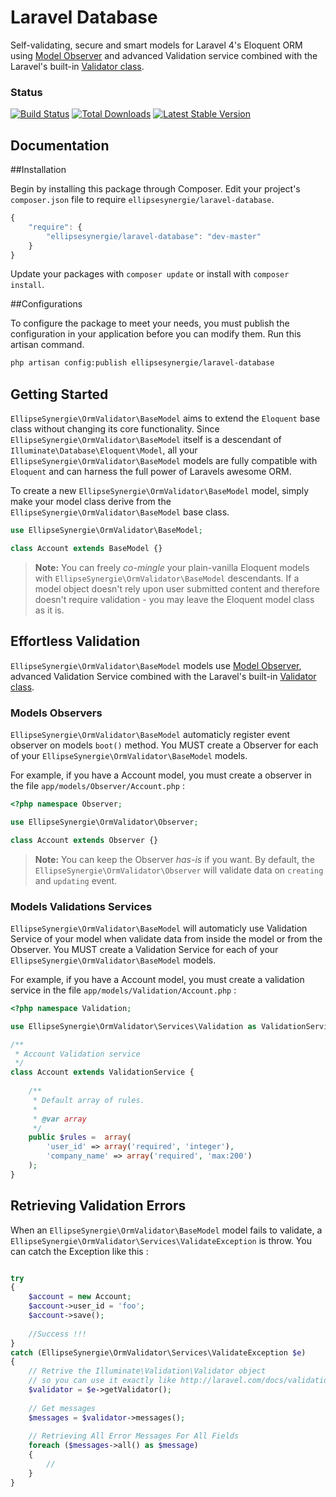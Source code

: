 # Laravel Database

Self-validating, secure and smart models for Laravel 4's Eloquent ORM using [Model Observer](http://laravel.com/docs/eloquent#model-observers) and advanced Validation service combined with the Laravel's built-in [Validator class](http://four.laravel.com/docs/validation).

### Status

[![Build Status](https://travis-ci.org/ellipsesynergie/laravel-database.png?branch=master)](https://travis-ci.org/ellipsesynergie/laravel-database)
[![Total Downloads](https://poser.pugx.org/ellipsesynergie/laravel-database/downloads.png)](https://packagist.org/packages/ellipsesynergie/laravel-database)
[![Latest Stable Version](https://poser.pugx.org/ellipsesynergie/laravel-database/v/stable.png)](https://packagist.org/packages/ellipsesynergie/laravel-database)

## Documentation

##Installation

Begin by installing this package through Composer. Edit your project's `composer.json` file to require `ellipsesynergie/laravel-database`.

```javascript
{
    "require": {
        "ellipsesynergie/laravel-database": "dev-master"
    }
}
```

Update your packages with `composer update` or install with `composer install`.

##Configurations

To configure the package to meet your needs, you must publish the configuration in your application before you can modify them. Run this artisan command.

```bash
php artisan config:publish ellipsesynergie/laravel-database
```

## Getting Started

`EllipseSynergie\OrmValidator\BaseModel` aims to extend the `Eloquent` base class without changing its core functionality. Since `EllipseSynergie\OrmValidator\BaseModel` itself is a descendant of `Illuminate\Database\Eloquent\Model`, all your `EllipseSynergie\OrmValidator\BaseModel` models are fully compatible with `Eloquent` and can harness the full power of Laravels awesome ORM.

To create a new `EllipseSynergie\OrmValidator\BaseModel` model, simply make your model class derive from the `EllipseSynergie\OrmValidator\BaseModel` base class.

```php
use EllipseSynergie\OrmValidator\BaseModel;

class Account extends BaseModel {}
```

> **Note:** You can freely *co-mingle* your plain-vanilla Eloquent models with `EllipseSynergie\OrmValidator\BaseModel` descendants. If a model object doesn't rely upon user submitted content and therefore doesn't require validation - you may leave the Eloquent model class as it is.

## Effortless Validation

`EllipseSynergie\OrmValidator\BaseModel` models use [Model Observer](http://laravel.com/docs/eloquent#model-observers), advanced Validation Service combined with the Laravel's built-in [Validator class](http://four.laravel.com/docs/validation).

### Models Observers

`EllipseSynergie\OrmValidator\BaseModel` automaticly register event observer on models `boot()` method. You MUST create a Observer for each of your `EllipseSynergie\OrmValidator\BaseModel` models. 

For example, if you have a Account model, you must create a observer in the file `app/models/Observer/Account.php` :

```php
<?php namespace Observer;

use EllipseSynergie\OrmValidator\Observer;

class Account extends Observer {}
```

> **Note:** You can keep the Observer *has-is* if you want. By default, the `EllipseSynergie\OrmValidator\Observer` will validate data on `creating` and `updating` event.

### Models Validations Services

`EllipseSynergie\OrmValidator\BaseModel` will automaticly use Validation Service of your model when validate data from inside the model or from the Observer. You MUST create a Validation Service for each of your `EllipseSynergie\OrmValidator\BaseModel` models. 

For example, if you have a Account model, you must create a validation service in the file `app/models/Validation/Account.php` :

```php
<?php namespace Validation;

use EllipseSynergie\OrmValidator\Services\Validation as ValidationService;

/**
 * Account Validation service
 */
class Account extends ValidationService {
	
	/**
	 * Default array of rules.
	 *
	 * @var array
	 */
	public $rules =  array(
		'user_id' => array('required', 'integer'),
		'company_name' => array('required', 'max:200')
	);
}
```

## Retrieving Validation Errors

When an `EllipseSynergie\OrmValidator\BaseModel` model fails to validate, a `EllipseSynergie\OrmValidator\Services\ValidateException` is throw. You can catch the Exception like this :

```php

try
{
	$account = new Account;
	$account->user_id = 'foo';
	$account->save();
	
	//Success !!!
}
catch (EllipseSynergie\OrmValidator\Services\ValidateException $e)
{
	// Retrive the Illuminate\Validation\Validator object
	// so you can use it exactly like http://laravel.com/docs/validation
	$validator = $e->getValidator();
	
	// Get messages
	$messages = $validator->messages();
	
	// Retrieving All Error Messages For All Fields
	foreach ($messages->all() as $message)
	{
		//
	}
}
```
